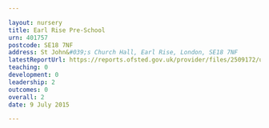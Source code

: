 ```yaml
---

layout: nursery
title: Earl Rise Pre-School
urn: 401757
postcode: SE18 7NF
address: St John&#039;s Church Hall, Earl Rise, London, SE18 7NF
latestReportUrl: https://reports.ofsted.gov.uk/provider/files/2509172/urn/401757.pdf
teaching: 0
development: 0
leadership: 2
outcomes: 0
overall: 2
date: 9 July 2015

---
```

